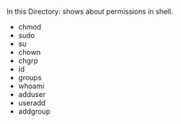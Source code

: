 In this Directory: 
shows about permissions in shell.
- chmod
- sudo
- su
- chown
- chgrp
- id
- groups
- whoami
- adduser
- useradd
- addgroup

